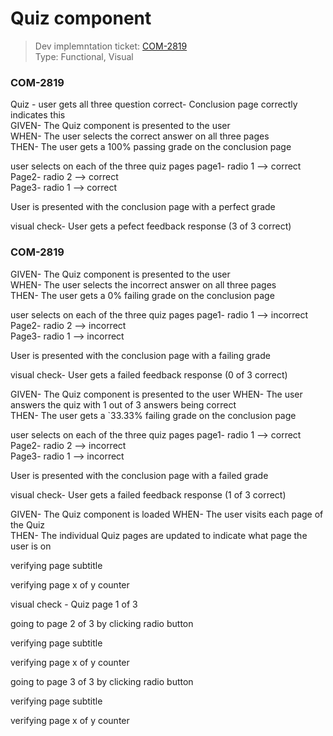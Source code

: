 # Quiz component
> Dev implemntation ticket: [COM-2819](https://everfi.atlassian.net/browse/COM-2819)    
Type: Functional, Visual

<!-- include: cypress/integration/quiz.js -->

### COM-2819

Quiz - user gets all three question correct- Conclusion page correctly indicates this\
GIVEN- The Quiz component is presented to the user\
WHEN- The user selects the correct answer on all three pages\
THEN- The user gets a 100% passing grade on the conclusion page

user selects on each of the three quiz pages
page1- radio 1 --> correct\
Page2- radio 2 --> correct\
Page3- radio 1 --> correct

User is presented with the conclusion page with a perfect grade

visual check-  User gets a pefect feedback response (3 of 3 correct)

### COM-2819

GIVEN- The Quiz component is presented to the user\
WHEN- The user selects the incorrect answer on all three pages\
THEN- The user gets a 0% failing grade on the conclusion page

user selects on each of the three quiz pages
page1- radio 1 --> incorrect\
Page2- radio 2 --> incorrect\
Page3- radio 1 --> incorrect

User is presented with the conclusion page with a failing grade

visual check-  User gets a failed feedback response (0 of 3 correct)

GIVEN- The Quiz component is presented to the user
WHEN- The user answers the quiz with 1 out of 3 answers being correct\
THEN- The user gets a `33.33% failing grade on the conclusion page

user selects on each of the three quiz pages
page1- radio 1 --> correct\
Page2- radio 2 --> incorrect\
Page3- radio 1 --> incorrect

User is presented with the conclusion page with a failed grade

visual check-  User gets a failed feedback response (1 of 3 correct)

GIVEN- The Quiz component is loaded
WHEN- The user visits each page of the Quiz\
THEN- The individual Quiz pages are updated to indicate what page the user is on

verifying page subtitle

verifying page x of y counter

visual check -  Quiz page 1 of 3

going to page 2 of 3 by clicking radio button

verifying page subtitle

verifying page x of y counter

going to page 3 of 3 by clicking radio button

verifying page subtitle

verifying page x of y counter

<!-- /include: cypress/integration/quiz.js -->